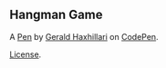 Hangman Game
------------


A [Pen](https://codepen.io/geraldhaxhillari/pen/BvrRrR) by [Gerald Haxhillari](https://codepen.io/geraldhaxhillari) on [CodePen](https://codepen.io).

[License](https://codepen.io/geraldhaxhillari/pen/BvrRrR/license).